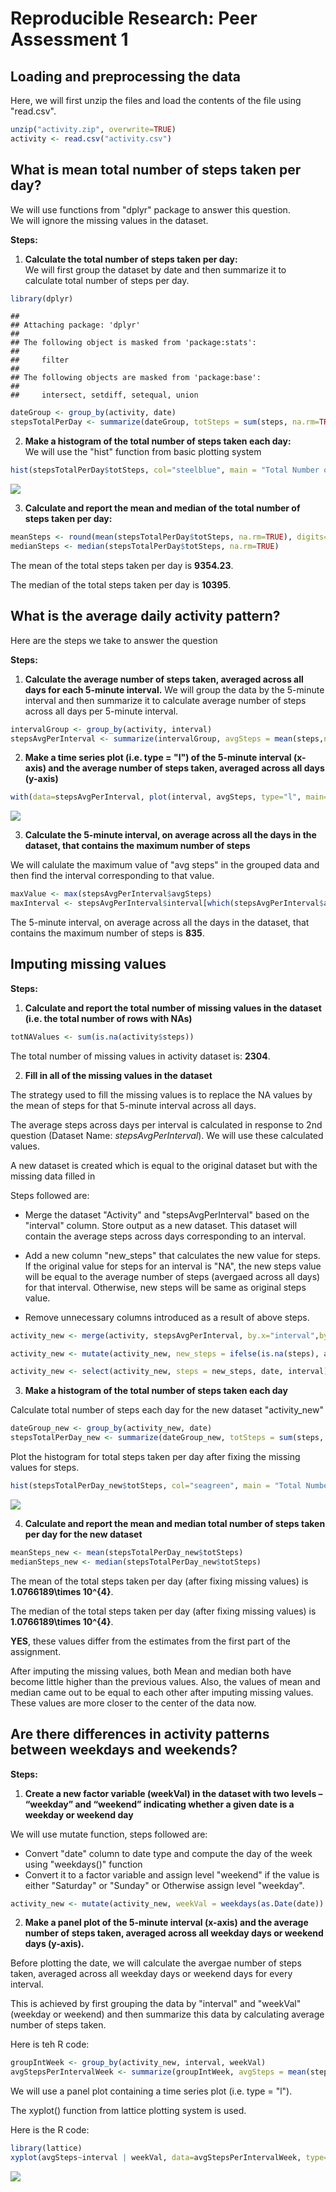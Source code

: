 # Reproducible Research: Peer Assessment 1


## Loading and preprocessing the data

Here, we will first unzip the files and load the contents of the file using "read.csv".


```r
unzip("activity.zip", overwrite=TRUE)
activity <- read.csv("activity.csv")
```


## What is mean total number of steps taken per day?

We will use functions from "dplyr" package to answer this question.  
We will ignore the missing values in the dataset.

**Steps:**  

1. **Calculate the total number of steps taken per day:**   
We will first group the dataset by date and then summarize it to calculate total number of steps per day.


```r
library(dplyr)
```

```
## 
## Attaching package: 'dplyr'
## 
## The following object is masked from 'package:stats':
## 
##     filter
## 
## The following objects are masked from 'package:base':
## 
##     intersect, setdiff, setequal, union
```

```r
dateGroup <- group_by(activity, date)
stepsTotalPerDay <- summarize(dateGroup, totSteps = sum(steps, na.rm=TRUE))
```

2. **Make a histogram of the total number of steps taken each day:**  
We will use the "hist" function from basic plotting system


```r
hist(stepsTotalPerDay$totSteps, col="steelblue", main = "Total Number of Steps taken Per Day", xlab = "Total Steps Per Day")
```

![](PA1_template_files/figure-html/HistPlot-1.png) 
 
3. **Calculate and report the mean and median of the total number of steps taken per day:**


```r
meanSteps <- round(mean(stepsTotalPerDay$totSteps, na.rm=TRUE), digits=2)
medianSteps <- median(stepsTotalPerDay$totSteps, na.rm=TRUE)
```

The mean of the total steps taken per day is **9354.23**.  

The median of the total steps taken per day is **10395**. 

## What is the average daily activity pattern?

Here are the steps we take to answer the question

**Steps:**

1. **Calculate the average number of steps taken, averaged across all days for each 5-minute interval.**
We will group the data by the 5-minute interval and then summarize it to calculate average number of steps across all days per 5-minute interval.


```r
intervalGroup <- group_by(activity, interval)
stepsAvgPerInterval <- summarize(intervalGroup, avgSteps = mean(steps,na.rm=TRUE))
```


2. **Make a time series plot (i.e. type = "l") of the 5-minute interval (x-axis) and the average number of steps taken, averaged across all days (y-axis)**


```r
with(data=stepsAvgPerInterval, plot(interval, avgSteps, type="l", main="Average Steps across all days for each interval", xlab="Interval", ylab="Average Steps", col="Blue"))
```

![](PA1_template_files/figure-html/plotAvgSteps-1.png) 

3. **Calculate the 5-minute interval, on average across all the days in the dataset, that contains the maximum number of steps**

We will calulate the maximum value of "avg steps" in the grouped data and then find the interval corresponding to that value.


```r
maxValue <- max(stepsAvgPerInterval$avgSteps)
maxInterval <- stepsAvgPerInterval$interval[which(stepsAvgPerInterval$avgSteps==maxValue)]
```

The 5-minute interval, on average across all the days in the dataset, that contains the maximum number of steps is **835**.

## Imputing missing values

**Steps:**

1. **Calculate and report the total number of missing values in the dataset (i.e. the total number of rows with NAs)**


```r
totNAValues <- sum(is.na(activity$steps))
```

The total number of missing values in activity dataset is: **2304**.


2. **Fill in all of the missing values in the dataset**  

The strategy used to fill the missing values is to replace the NA values by the mean of steps for that 5-minute interval across all days.  

The average steps across days per interval is calculated in response to 2nd question (Dataset Name: *stepsAvgPerInterval*). We will use these calculated values.

A new dataset is created which is equal to the original dataset but with the missing data filled in

Steps followed are:

- Merge the dataset "Activity" and "stepsAvgPerInterval" based on the "interval" column. Store output as a new dataset. This dataset will contain the average steps across days corresponding to an interval.

- Add a new column "new_steps" that calculates the new value for steps. If the original value for steps for an interval is "NA", the new steps value will be equal to the average number of steps (avergaed across all days) for that interval. Otherwise, new steps will be same as original steps value.

- Remove unnecessary columns introduced as a result of above steps.


```r
activity_new <- merge(activity, stepsAvgPerInterval, by.x="interval",by.y="interval", all=TRUE)

activity_new <- mutate(activity_new, new_steps = ifelse(is.na(steps), avgSteps, steps))

activity_new <- select(activity_new, steps = new_steps, date, interval)
```


3. **Make a histogram of the total number of steps taken each day**

Calculate total number of steps each day for the new dataset "activity_new"


```r
dateGroup_new <- group_by(activity_new, date)
stepsTotalPerDay_new <- summarize(dateGroup_new, totSteps = sum(steps, na.rm=TRUE))
```


Plot the histogram for total steps taken per day after fixing the missing values for steps.


```r
hist(stepsTotalPerDay_new$totSteps, col="seagreen", main = "Total Number of Steps taken Per Day (After Fixing Missing Values)", xlab = "Total Steps Per Day")
```

![](PA1_template_files/figure-html/HistPlotFixMissingVal-1.png) 

4. **Calculate and report the mean and median total number of steps taken per day for the new dataset**


```r
meanSteps_new <- mean(stepsTotalPerDay_new$totSteps)
medianSteps_new <- median(stepsTotalPerDay_new$totSteps)
```

The mean of the total steps taken per day (after fixing missing values) is **1.0766189\times 10^{4}**.  

The median of the total steps taken per day (after fixing missing values) is **1.0766189\times 10^{4}**. 

**YES**, these values differ from the estimates from the first part of the assignment.

After imputing the missing values, both Mean and median both have become little higher than the previous values. Also, the values of mean and median came out to be equal to each other after imputing missing values. These values are more closer to the center of the data now.

## Are there differences in activity patterns between weekdays and weekends?

**Steps:**

1. **Create a new factor variable (weekVal) in the dataset with two levels – “weekday” and “weekend” indicating whether a given date is a weekday or weekend day**

We will use mutate function, steps followed are:

- Convert "date" column to date type and compute the day of the week using "weekdays()" function
- Convert it to a factor variable and assign level "weekend" if the value is either "Saturday" or "Sunday" or Otherwise assign level "weekday".


```r
activity_new <- mutate(activity_new, weekVal = weekdays(as.Date(date)) ,weekVal = factor(ifelse(weekVal=="Saturday" | weekVal == "Sunday", 0, 1), labels=c("weekend", "weekday"))) 
```

2. **Make a panel plot of the 5-minute interval (x-axis) and the average number of steps taken, averaged across all weekday days or weekend days (y-axis).**

Before plotting the date, we will calculate the avergae number of steps taken, averaged across all weekday days or weekend days for every interval.

This is achieved by first grouping the data by "interval" and "weekVal" (weekday or weekend) and then summarize this data by calculating average number of steps taken.

Here is teh R code:


```r
groupIntWeek <- group_by(activity_new, interval, weekVal)
avgStepsPerIntervalWeek <- summarize(groupIntWeek, avgSteps = mean(steps))
```

We will use a panel plot containing a time series plot (i.e. type = "l").

The xyplot() function from lattice plotting system is used.

Here is the R code:


```r
library(lattice)
xyplot(avgSteps~interval | weekVal, data=avgStepsPerIntervalWeek, type="l", col="blue", layout = c(1,2), main="Average Number of Steps across weekdays or weekends per Interval", xlab="Interval", ylab="Average number of steps")
```

![](PA1_template_files/figure-html/plotAvgStepsWeek-1.png) 

